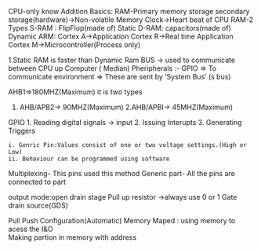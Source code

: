 CPU-only know Addition
Basics:
RAM-Primary memory storage
secondary storage(hardware)->Non-volatile Memory
Clock->Heart beat of CPU
RAM-2 Types
                  S-RAM : FlipFlop(made of) Static
                  D-RAM: capacitors(made of) Dynamic
ARM:
             Cortex  A->Application
                  Cortex  R->Real time Application
                  Cortex  M->Microcontroller(Process only)

1.Static RAM is faster than Dynamic Ram
BUS -> used to communicate between CPU up Computer ( Median)
Pheripherals :-
                        GPIO => To communicate environment
                                   => These are sent by ‘System Bus’ (s bus)

AHB1=>180MHZ(Maximum)
it is two types
1. AHB/APB2-> 90MHZ(Maximum)
2.AHB/APBI-> 45MHZ(Maximum)

GPIO
    1. Reading digital signals -> input
    2. Issuing Interupts
    3. Generating Triggers

    i. Genric Pin:Values consist of one or two voltage settings.(High or Low)
    ii. Behaviour can be programmed using software

Multiplexing- This pins used this method
Generic part- All the pins are connected to part

output mode:open drain stage 
Pull up resistor ->always use 0 or 1
Gate drain source(GDS)

Pull Push Configuration(Automatic)
Memory Maped : using memory to acess the I&O  
Making partion in memory with address

